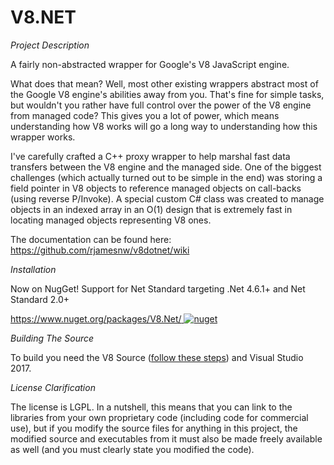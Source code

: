 V8.NET
======

*Project Description*

A fairly non-abstracted wrapper for Google's V8 JavaScript engine.

What does that mean? Well, most other existing wrappers abstract most of the Google V8 engine's abilities away from you.  That's fine for simple tasks, but wouldn't you rather have full control over the power of the V8 engine from managed code? This gives you a lot of power, which means understanding how V8 works will go a long way to understanding how this wrapper works.

I've carefully crafted a C++ proxy wrapper to help marshal fast data transfers between the V8 engine and the managed side.  One of the biggest challenges (which actually turned out to be simple in the end) was storing a field pointer in V8 objects to reference managed objects on call-backs (using reverse P/Invoke).  A special custom C# class was created to manage objects in an indexed array in an O(1) design that is extremely fast in locating managed objects representing V8 ones.

The documentation can be found here: https://github.com/rjamesnw/v8dotnet/wiki

*Installation*

Now on NugGet! Support for Net Standard targeting .Net 4.6.1+ and Net Standard 2.0+

[https://www.nuget.org/packages/V8.Net/ ![nuget](https://img.shields.io/nuget/v/V8.Net.svg)](https://www.nuget.org/packages/V8.Net/)

*Building The Source*

To build you need the V8 Source ([follow these steps](https://github.com/rjamesnw/v8dotnet/tree/master/Source/V8.NET-Proxy/V8)) and Visual Studio 2017.

*License Clarification*

The license is LGPL.  In a nutshell, this means that you can link to the libraries from your own proprietary code (including code for commercial use), but if you modify the source files for anything in this project, the modified source and executables from it must also be made freely available as well (and you must clearly state you modified the code).
